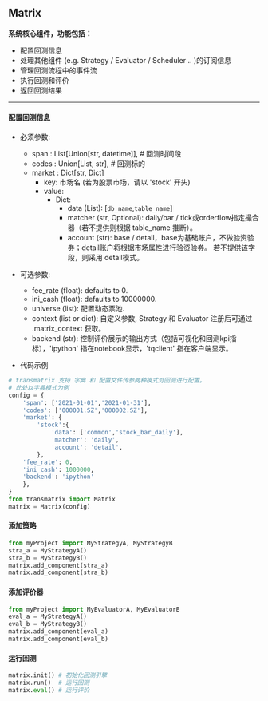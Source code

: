 ## Matrix

 <b> 系统核心组件，功能包括： </b>

  - 配置回测信息
  - 处理其他组件 (e.g. Strategy / Evaluator / Scheduler .. )的订阅信息
  - 管理回测流程中的事件流
  - 执行回测和评价
  - 返回回测结果

---

#### 配置回测信息

- 必须参数:
  - span : List[Union[str, datetime]], # 回测时间段
  - codes : Union[List, str], # 回测标的
  - market : Dict[str, Dict]
    - key: 市场名 (若为股票市场，请以 'stock' 开头)
    - value:
      - Dict:
        - data (List): [`db_name`,`table_name`]
        - matcher (str, Optional): daily/bar / tick或orderflow指定撮合器（若不提供则根据 table_name 推断）。
        - account (str): base / detail，base为基础账户，不做验资验券；detail账户将根据市场属性进行验资验券。 若不提供该字段，则采用 detail模式。
- 可选参数:
  - fee_rate (float): defaults to 0.
  - ini_cash (float): defaults to 10000000.
  - universe (list): 配置动态票池.
  - context  (list or dict): 自定义参数, Strategy 和 Evaluator 注册后可通过 .matrix_context 获取。
  - backend (str): 控制评价展示的输出方式（包括可视化和回测kpi指标），'ipython' 指在notebook显示，'tqclient' 指在客户端显示。
  
- 代码示例

```python
# transmatrix 支持 字典 和 配置文件传参两种模式对回测进行配置。
# 此处以字典模式为例
config = {
    'span': ['2021-01-01','2021-01-31'],
    'codes': ['000001.SZ','000002.SZ'],
    'market': {
        'stock':{
            'data': ['common','stock_bar_daily'],
            'matcher': 'daily',
            'account': 'detail',
        },
    'fee_rate': 0,
    'ini_cash': 1000000,
    'backend': 'ipython'
    },
}
from transmatrix import Matrix
matrix = Matrix(config)
```
#### 添加策略
```python
from myProject import MyStrategyA, MyStrategyB
stra_a = MyStrategyA()
stra_b = MyStrategyB()
matrix.add_component(stra_a)
matrix.add_component(stra_b)
```


#### 添加评价器

```python
from myProject import MyEvaluatorA, MyEvaluatorB
eval_a = MyStrategyA()
eval_b = MyStrategyB()
matrix.add_component(eval_a)
matrix.add_component(eval_b)
```

#### 运行回测

```python
matrix.init() # 初始化回测引擎
matrix.run()  # 运行回测
matrix.eval() # 运行评价
```

